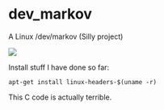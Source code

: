dev_markov
==========

A Linux /dev/markov (Silly project)

![](http://daring.benjojo.co.uk/DataStore/tmp/mkov3.gif)

Install stuff I have done so far:

`apt-get install linux-headers-$(uname -r)`

This C code is actually terrible.
